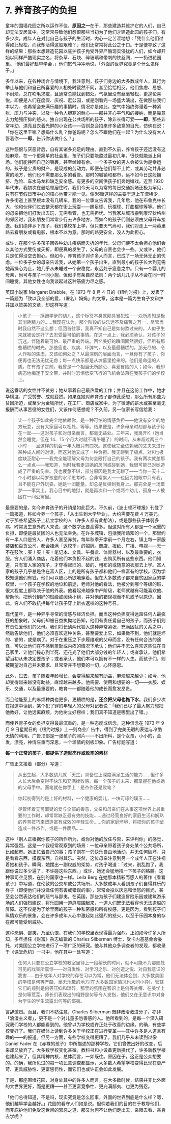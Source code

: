 # 7. 养育孩子的负担

童年的围墙花园之所以运作不佳，**原因之一**在于，那些建造并维护它的人们，自己却无法安居其中。这常常导致他们怨恨那些当初为了他们才建造此园的孩子们。有多少次，成年人在对比自己与孩子的生活时，内心一定苦涩地想：「凭什么他们过得如此轻松，而我却活得这般艰难？」他们还常常将此公之于口。于是便导致了这样的结果：那些本想建造花园以庇护孩子免受外界严酷现实侵扰的人们，如今却开始以同样严酷现实之名，将杂草、石块、碎玻璃和带刺的铁丝网，一一扔进花园里。「他们最好趁早学会，」他们怒气冲冲地说，「外面的世界究竟是个什么鬼样子。」

多年以来，在各种场合与情境下，我注意到，孩子们身边的大多数成年人，其行为举止与他们和自己所喜爱的人相处时截然不同，甚至恰恰相反。他们焦虑、易怒、不耐烦，总在吹毛求疵，且通常总能找到错处。气氛里没有丝毫轻松，更遑论喜悦。即便是人们在度假、庆祝、逛公园，或是刚看完一场盛大演出，在做那些我们本以为、也希望会充满乐趣的事情时，情况亦是如此。空气中始终弥漫着一种紧张、压力与冲突，以及一种令人胆寒的耐心——那并非心平气和的接纳，而是靠意志力勉强压抑的怒火。独自出现在公共场所的孩子，除非长得可爱——**即**，那些非常年幼、漂亮且衣着光鲜的小女孩——否则总会招来许多敌意的目光，仿佛在说：「你在这里干嘛？想捣什么乱？你爸妈呢？怎么不跟他们在一起？为什么没有大人管着你——**即**，告诉你该做什么？」

这种怨恨与厌恶背后，自有其诸多充足的理由。直到不久前，养育孩子还远没有这般麻烦。在一个更简单的社会里，孩子们只要能熬过最初几年，很快就能派上用场。他们能挣回自己的嚼裹，甚至绰绰有余。一个多子女的男人会被认为是幸运的。孩子是宝贵的财产，是现成的劳动力。即便在他们帮不上忙，或其劳动并非必需的地方，他们也不需要那么多的看管。那时的城镇和都市，远不如今日这般拥挤、危险、车水马龙和缺乏安全感。有更多的空间供孩子们奔跑嬉戏。近至 1920 年代末，我初次在曼哈顿居住时，我们今天习以为常的每日交通拥堵还极为罕见，只有在节假日市中心的核心地带才能一见。像86街这样的主要干道上车流稀少，许多街道上甚至根本没有几辆车。我的一位挚友告诉我，几年后，他在布鲁克林长大，他和伙伴们过去整天都在街上玩耍——踢足球、玩棍球、打曲棍球等等。他们的母亲把他们打发出去玩，无需看管，也无需担忧。当我家从城市搬到康涅狄格州的郊区时，我和朋友们常常步行去许多地方，而如今的孩子们则必须由父母开车接送。我们绝非乡下孩子，我们乘校车上学，但只要天气尚可，我们对走上一两英里路去看朋友或看电影，根本不以为意。那时的路更安全，没人为此担心。

或许，在那个许多孩子因各种幼儿疾病而夭折的年代，父母们便不太会担心他们会以其他方式受伤或夭折，即便真的发生了，父母的自责也会少一些。又或许，他们只是忙得没空去担心。但如今，养育孩子对许多人而言，已成了一场无休无止的忧虑。一位多子女的母亲告诉我，从她第一个孩子出生，直到最小的孩子长大到无需她再操心为止，她几乎从未睡过一个安稳觉，永远处于疲惫之中。只有一个婴儿的母亲，尚可与孩子一同小憩，但似乎有条自然法则：两个幼儿几乎从不会在同一时间睡觉。其他女性也向我谈起过这种筋疲力尽之感。

英国小说家 Margaret Drabble，在 1973 年 8 月 4 日的《纽约时报》上，发表了一篇题为「致以我全部的爱，（署名）妈妈」的文章，这本是一篇为生育子女辩护并加以赞美的文章，却这样写道：

> 小孩子——蹒跚学步的幼儿，这个标签本身就颇具冒犯性——众所周知是极其消耗精力的……我现在认为，那个阶段的快乐远不及痛苦之万一，尽管当时我自然不这么想；但回首往事，我真不知自己是如何熬过来的。人似乎生来就被设定好了去忍受最可怕的事情。在这一点上，我必须承认，对孩子的沉迷，伴随着最可怕、最严重的弊端。回忆美好的瞬间固然很好，但所有那些糟糕的时光，那些疲惫、疾病、坏脾气，以及最最糟糕的，那无尽的、令人作呕的焦虑，又该如何处之？从最深刻的层面而言，一旦你有了孩子，你便再也无法无忧无虑；每一点快乐都是从坟墓里抢来的。他们是命运的人质。在有孩子之前，我曾是一个相当无所顾忌、喜爱冒险的人；如今，我却病态地痴迷于安全带，并时时恐惧低空飞行的飞机会坠落在我孩子们的学校上。

说这番话的女性并不贫穷；她从事着自己最热爱的工作；并且在这份工作中，她才华横溢、广受赞誉、成就斐然。如果连她对养育孩子都作此感想，那么所有那些为贫困所迫，或至少为金钱所忧，在工厂、商店或家中，为了微薄的薪水或甚至毫无报酬而从事苦役的女性们，又该作何感想呢？不久前，另一位家长写信给我：

> 让一个孩子如此完全地依赖你，是一种可怕的情感负担——他没有安全的地方玩耍，没有大家庭可以相处，等等。结果便是，许多母亲时刻都与孩子待在一起——这对孩子和对母亲而言，都毫无益处。三年来，我离开K（她当然会睡觉，但在 14、15 个月大时就不再午睡了）的时间，从未超过两三个小时——且这样的机会一年大概只有四次。这使我完全依赖我的丈夫来进行某种成人间的对话，而这对他又成了一种负担。我无聊到了极点，对K也极度缺乏耐心——我完全能理解父母为何会殴打自己的孩子。我有两次就差那么一点点——我知道，当时我若走进她的房间或碰到她，我很可能已对她造成了严重的伤害。我也疲惫不堪，部分原因是我太无聊了——当你一天十二个小时都以两岁孩童的水平思考时，会非常累人——也因为她眼中只有我，且不能在户外玩耍。她是一团能量，却总是反弹到我身上。那完全是一场噩梦——事实上，我心目中的地狱，就是再次和一个或两个幼儿，孤身一人被困在一间公寓里。

最重要的是，如今养育孩子的开销是如此巨大。不久前，《波士顿环球报》刊登了一篇报道，称如今养一个孩子，「从出生到大学毕业」，大约需要花费 4 万美元。对于那些希望孩子上私立学校的人（许多人都有此想法），或是那些孩子体弱多病、时常发生意外的人来说，这个数字还要高得多。但这对所有人都是一个沉重的负担，即便是最贫困的人也无法幸免。在许多城镇，包括我所熟知的一个，那里约有一半人口是穷人，许多人甚至赤贫，每年秋季开学前一个月左右，镇上每一家服装店和百货公司，都会挂满「返校季」的招牌。商店、报纸、广播、电视——无一不在鼓吹：买！买！买！笔记本、文具、午餐盒、体育器材，以及最重要的，衣服。穷人们涌入商店，花着他们本负担不起的钱，去购买所有这些东西。他们知道，只有富人家的孩子，才穿得起旧的、破的、粗布的或随意的衣服去上学。富人家的孩子几乎总是住在富人区，上的是所有孩子都和他们一样富有的学校。因为学校知道他们有钱，他们可以随心所欲地穿着。但在大多数孩子都来自贫困家庭的学校里，一个孩子在学校的地位和前途，老师对他的看法，他被分到哪个等级的班，很大程度上都取决于他的外表。他看起来越像中产阶级，老师就越有可能喜欢他、帮助他，把他分到好的班级或阅读小组，并对他的错误视而不见或予以原谅。因此，穷人们不敢抗拒每年让孩子穿上新衣返校的这种号召。

现代童年，是一种异乎寻常的情感与经济负担。而当这种负担变得远超任何人最疯狂的想象时，父母们却被日益执拗地告知，他们有责任爱自己的孩子，而孩子们则有责任爱他们的父母。我们将长幼两代锁入这种异常紧张、充满困扰的关系之中，然后告诉他们，他们必须喜欢这种关系，甚至要爱上它，如果做不到，他们就是坏的、错的，或是病了。对于在重压之下步履维艰的父母而言，没有任何合法的途径，可以让他们在不感到羞耻或内疚的情况下承认：他们并不怎么喜欢这些住在自己家里、让他们操心到半死、还花光了他们大部分钱的年轻人；或者承认，他们希望当初从未决定要孩子；或者承认，他们本可以拥有不一样的人生。而孩子们，则被期望对自己并未要求、且常常并不想要的一切，心怀感恩。

此外，过去，孩子随着年龄增长，会变得越来越有助益，麻烦越来越少；如今，他却变得越来越没有助益，麻烦越来越多。他需要、使用和想要的一切——衣服、娱乐、交通，以及最重要的，教育——都随着他的成长而愈发昂贵。

而且他能惹上的麻烦种类也更多，更糟糕的是，**还会把父母也拖下水**。我们多少次在报道中读到，某个犯了罪的年轻人的父母对记者说：「我们已尽了最大努力想把他教好，让他远离麻烦，为他树立好榜样；我们真不知道是哪里出了错。」

而使养育子女的负担变得最最沉重的，是一种态度或信念，这种信念在 1973 年 9 月 9 日星期日的《纽约时报》上一则商业广告中，得到了完美无瑕的表达与冷酷无情的利用。广告顶部是一张孩子的照片——不出所料，是个女孩，小小的，金发，漂亮，神情庄重而深思，一个滥情的刻板印象。广告标题写道：

**每一个正常的孩子，都提供了造就杰作或败笔的素材**

广告正文接着（部分）写道：

> 从出生起，大多数幼儿就「天生」具备过上深度满足生活的能力……但许多人长大后会变得不快乐和充满挫败感。每一个孩子的未来，都掌握在他或她的父母手中。画笔就在你手上！是杰作还是败笔？

> 你起初得到的是上好的材料，一个健康的婴儿，一块可琢的璞玉……

> 尽管怀着无可置疑的爱与全部的善意，父亲和母亲们在从事这项世界上最重要的工作时，却常常缺乏最有效的技能……通过经营良好的家庭生活和娴熟的养育技巧来塑造富有成效的年轻生命……你的家庭环境，将把你的孩子塑造成一件杰作，或是一件赝品……

这种「别人正根据你孩子的所作所为，或你对他的放任与否，来评判你」的感觉，异常强烈。这是一个我经常观察到的场景：一位母亲带着孩子身处某个公共场所，比如超市。她正忙着自己的事；孩子则在一旁快乐自由地活动，并无任何破坏，只是看看东西，摸摸东西，自得其乐。突然，这位母亲注意到另一个成年人正在注视着她和孩子。瞬间，她摆出一副权威的架势，对孩子喝道：「过来，别乱跑了，我跟你说过多少遍了，不许碰这些东西。」或许，她还会猛地拽一下孩子的胳膊。这种事司空见惯，在别的国家也一样。Leila Berg 在她那本精彩而感人的著作《看看孩子》中写道，在伦敦的公交车或公共场所，大多数成年人看到孩子们自得其乐的样子（即便他们并没做任何有害或错误的事），常常会投以厌恶和愤怒的目光，甚至会公然表达他们的怒气与鄙夷。在英国，那些为孩子们建造冒险乐园或建筑游乐场的人们强烈建议，将乐园用一道屏障围起来，一道人们既无法看穿也无法逾越的屏障。这不仅是为了给里面的孩子一种私密感和所有权感，更是因为，看到孩子们纵情欢乐的景象，会在许多成年人心中激起如此强烈的怒火，以至于乐园本身的存在都可能受到威胁。

这种恐惧、鄙夷，乃至仇恨，在我们的学校里表现得最为强烈。正如如今许多人所知，多年担任《财富》杂志编辑的 Charles Silberman 博士，受卡内基基金会委托，对美国公立学校进行了一项广泛的研究。他与其他众多调查者的发现，都收录于《课堂危机》一书中，他在其中一处写道：

> 任何人只要在公立学校的教室里待上一段稍长的时间，就不可能不为那随处可见的戕害所震惊——对自发性、对学习之乐、对创造之悦、对自我意识的戕害……由于成年人对学校的存在习以为常，他们无法体会到，大多数美国的学校是何等严酷、毫无乐趣的地方[在大多数国家情况也大同小异]，管辖它们的规则是何等压抑和琐碎，那里的氛围在智识上是何等贫瘠、在美学上是何等荒芜，师长们表现出的粗野是何等令人发指，他们又在无意识中对身为学生的学生流露出何等的鄙夷。

言辞激烈。而且，我们不妨注意，Charles Silberman 既非政治激进分子，亦非「浪漫主义者」，更不是一个对儿童多愁善感的人。他所看到的，是每一个深入研究我们学校的人都能看到的。他曾以为学校或许正处于改善的边缘。的确，有些学校变好了。我们在媒体上读到许多关于学校正在进行变革——其中许多是人道且有趣的——的报道。但另一方面，有些学校变得更糟了。我们几乎从未读到过像 Daniel Fader 在《赤裸的孩子》中所描述的那种学校，它们曾做出好的改变，后来却又放弃了。大多数学校变化甚微。教科书和小设备更新换代了，许多新教学楼也建起来了，但其精神内核，总体而言，一如既往。原因在于，这正是公众想要的。的确，我所见过的每一项民意调查都显示，大多数人希望学校变得比现在更严苛、更具威胁性、更富惩罚性，而它们也或许正会如此发展。

于是，那座围墙花园，对身处其中的许多人而言，在大多数时候，结果并非比外面的大世界更好，而是更糟——甚至更富竞争性、更充满鄙夷、也更为残忍。

「他们总得知道，不是吗，现实究竟是怎么回事，外面的世界到底是什么样？嗯，他们越早学会越好。」花园的看守人们如是说。但倘若我们的目的在于教导他们，而非庇护他们免受这世间的邪恶之道，那又为何不让他们走出去，亲眼去看、亲身去学呢？